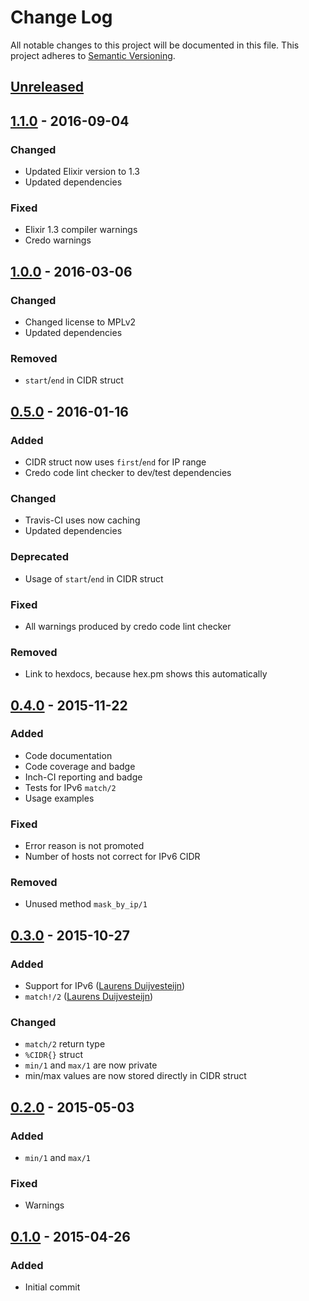 # Change Log
All notable changes to this project will be documented in this file.
This project adheres to [Semantic Versioning](http://semver.org/).

## [Unreleased]

## [1.1.0] - 2016-09-04
### Changed
- Updated Elixir version to 1.3
- Updated dependencies

### Fixed
- Elixir 1.3 compiler warnings
- Credo warnings

## [1.0.0] - 2016-03-06
### Changed
- Changed license to MPLv2
- Updated dependencies

### Removed
- `start`/`end` in CIDR struct

## [0.5.0] - 2016-01-16
### Added
- CIDR struct now uses `first`/`end` for IP range
- Credo code lint checker to dev/test dependencies

### Changed
- Travis-CI uses now caching
- Updated dependencies

### Deprecated
- Usage of `start`/`end` in CIDR struct

### Fixed
- All warnings produced by credo code lint checker

### Removed
- Link to hexdocs, because hex.pm shows this automatically

## [0.4.0] - 2015-11-22
### Added
- Code documentation
- Code coverage and badge
- Inch-CI reporting and badge
- Tests for IPv6 `match/2`
- Usage examples

### Fixed
- Error reason is not promoted
- Number of hosts not correct for IPv6 CIDR

### Removed
- Unused method `mask_by_ip/1`

## [0.3.0] - 2015-10-27
### Added
- Support for IPv6 ([Laurens Duijvesteijn](https://github.com/duijf))
- `match!/2` ([Laurens Duijvesteijn](https://github.com/duijf))

### Changed
- `match/2` return type
- `%CIDR{}` struct
- `min/1` and `max/1` are now private
- min/max values are now stored directly in CIDR struct 

## [0.2.0] - 2015-05-03
### Added
- `min/1` and `max/1`

### Fixed
- Warnings

## [0.1.0] - 2015-04-26
### Added
- Initial commit


[unreleased]: https://github.com/c-rack/cidr-elixir/compare/v1.1.0...HEAD
[1.1.0]: https://github.com/c-rack/cidr-elixir/compare/v1.0.0...v1.1.0
[1.0.0]: https://github.com/c-rack/cidr-elixir/compare/v0.5.0...v1.0.0
[0.5.0]: https://github.com/c-rack/cidr-elixir/compare/v0.4.0...v0.5.0
[0.4.0]: https://github.com/c-rack/cidr-elixir/compare/v0.3.0...v0.4.0
[0.3.0]: https://github.com/c-rack/cidr-elixir/compare/v0.2.0...v0.3.0
[0.2.0]: https://github.com/c-rack/cidr-elixir/compare/v0.1.0...v0.2.0
[0.1.0]: https://github.com/c-rack/cidr-elixir/commit/c58275a952ec308e5509bb13455e186c894dc3e0
